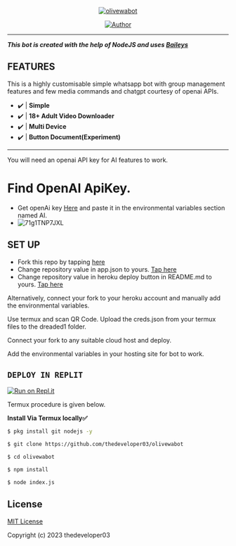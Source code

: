 
<p align="center">
 <a href="#"><img title="olivewabot" src="https://img.shields.io/badge/OLIVE WA BOT-green?colorA=%23ff0000&colorB=%23017e40&style=for-the-badge"></a>
</p>
<p align="center">
<a href="https://github.com/dinuwah"><img title="Author" src="https://img.shields.io/badge/CREATOR-THE DEVELOPER²⁰²³-green.svg?style=for-the-badge&logo=github"></a>

---------

 ***This bot is created with the help of NodeJS and uses [Baileys](https://github.com/adiwajshing/Baileys)*** 
  
 ## FEATURES 
 This is a highly customisable simple whatsapp bot with group management features and few media commands and chatgpt courtesy of openai APIs. 

 - ✔️ | **Simple** 
- ✔️ | **18+ Adult Video Downloader** 
- ✔️ | **Multi Device** 
- ✔️ | **Button Document(Experiment)** 
---------

 You will need an openai API key for AI features to work. 
  
 # Find  OpenAI ApiKey. 
 - Get openAi key [Here](https://beta.openai.com/account/api-keys) and paste it in the environmental variables section named AI.
 - 
   ![71g1TNP7JXL](https://github.com/thedeveloper03/olivewabot/assets/123274423/4ad3a313-9af3-4ec4-847c-b04d82d1971a)
      
 ## SET UP
  
 - Fork this repo by tapping  [here](https://github.com/thedeveloper03/olivewabot/fork) 
 - Change repository value in app.json to yours. [Tap here](https://github.com/thedeveloper03/olivewabot/blob/main/app.json#L18) 
 - Change repository value in heroku deploy button in  README.md to yours. [Tap here](https://github.com/thedeveloper03/olivewabot/blob/master/README.md) 
  
 Alternatively, connect your fork to your heroku account and manually add the environmental variables.  
       
 Use termux and scan QR Code. 
   Upload the creds.json from your termux files to the dreaded1 folder. 
  
 Connect your fork to any suitable cloud host and deploy. 
  
 Add the environmental variables in your hosting site for bot to work. 
 
## ```DEPLOY IN REPLIT```
[![Run on Repl.it](https://repl.it/badge/github/thedeveloper03/olivewabot)](https://repl.it/github/thedeveloper03/olivewabot)
  
  
 Termux procedure is given below. 
   
 **Install Via Termux locally✅** 
  
   ```bash 
 $ pkg install git nodejs -y 
 
 $ git clone https://github.com/thedeveloper03/olivewabot 
 
 $ cd olivewabot
 
 $ npm install
 
 $ node index.js 
 ``` 
  
  
 ## License 
 [MIT License](https://github.com/thedeveloper03/olivewabot/blob/main/LICENSE) 
  
 Copyright (c) 2023 thedeveloper03
 
